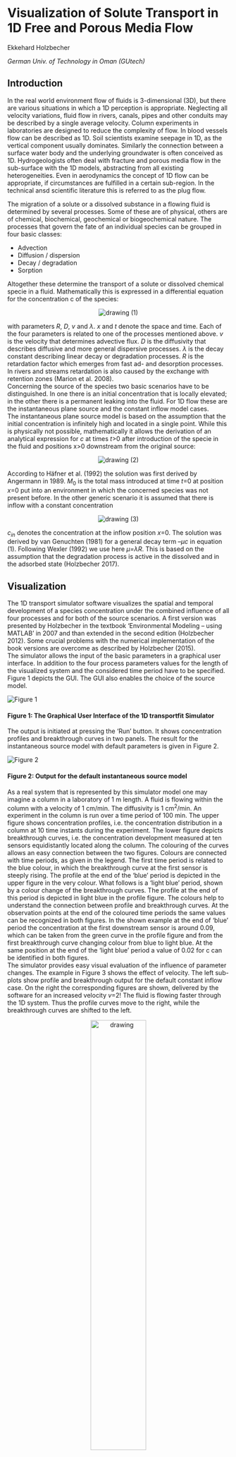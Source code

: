 # Visualization of Solute Transport in 1D Free and Porous Media Flow

Ekkehard Holzbecher

*German Univ. of Technology in Oman (GUtech)*

## Introduction

In the real world environment flow of fluids is 3-dimensional (3D), but there are various situations in which a 1D perception is appropriate. Neglecting all velocity variations, fluid flow in rivers, canals, pipes and other conduits may be described by a single average velocity. Column experiments in laboratories are designed to reduce the complexity of flow. In blood vessels flow can be described as 1D. Soil scientists examine seepage in 1D, as the vertical component usually dominates. Similarly the connection between a surface water body and the underlying groundwater is often conceived as 1D. Hydrogeologists often deal with fracture and porous media flow in the sub-surface with the 1D models, abstracting from all existing heterogeneities. Even in aerodynamics the concept of 1D flow can be appropriate, if circumstances are fulfilled in a certain sub-region. In  the technical ansd scientific literature this is referred to as the plug flow.

The migration of a solute or a dissolved substance in a flowing fluid is determined by several processes. Some of these are of physical, others are of chemical, biochemical, geochemical or biogeochemical nature. The processes that govern the fate of an individual species can be grouped in four basic classes: 
* Advection
* Diffusion / dispersion
* Decay / degradation
* Sorption
 
Altogether these determine the transport of a solute or dissolved chemical specie in a fluid. Mathematically this is expressed in a differential equation for the concentration c of the species:

<p align="center"> <img src="Eqn1.gif" alt="drawing"> (1) </p>

with parameters *R*, *D*, *v* and *λ*. *x* and *t* denote the space and time. Each of the four parameters is related to one of the processes mentioned above. *v* is the velocity that determines advective flux. *D* is the diffusivity that describes diffusive and more general dispersive processes. *λ* is the decay constant describing linear decay or degradation processes. *R* is the retardation factor which emerges from fast ad- and desorption processes. In rivers and streams retardation is also caused by the exchange with retention zones (Marion et al. 2008).    
Concerning the source of the species two basic scenarios have to be distinguished. In one there is an initial concentration that is locally elevated; in the other there is a permanent leaking into the fluid. For 1D flow these are the instantaneous plane source and the constant inflow model cases.    
The instantaneous plane source model is based on the assumption that the initial concentration is infinitely high and located in a single point. While this is physically not possible, mathematically it allows the derivation of an analytical expression for *c* at times *t*>0 after introduction of the specie in the fluid and positions x>0 downstream from the original source:  

<p align="center"> <img src="Eqn2.gif" alt="drawing"> (2) </p>

According to Häfner et al. (1992) the solution was first derived by Angermann in 1989. *M*<sub>0</sub> is the total mass introduced at time *t*=0 at position *x*=0 put into an environment in which the concerned species was not present before. 
In the other generic scenario it is assumed that there is inflow with a constant concentration 

<p align="center"> <img src="Eqn3.gif" alt="drawing"> (3) </p>

*c<sub>in</sub>* denotes the concentration at the inflow position *x*=0. The solution was derived by van Genuchten (1981) for a general decay term –*μc* in equation (1). Following Wexler (1992) we use here *μ=λR*. This is based on the assumption that the degradation process is active in the dissolved and in the adsorbed state (Holzbecher 2017).  

## Visualization

The 1D transport simulator software visualizes the spatial and temporal development of a species concentration under the combined influence of all four processes and for both of the source scenarios. A first version was presented by Holzbecher in the textbook ‘Environmental Modeling – using MATLAB’ in 2007 and than extended in the second edition (Holzbecher 2012). Some crucial problems with the numerical implementation of the book versions are overcome as described by Holzbecher (2015).    
The simulator allows the input of the basic parameters in a graphical user interface. In addition to the four process parameters values for the length of the visualized system and the considered time period have to be specified.  Figure 1 depicts the GUI. The GUI also enables the choice of the source model.

![Figure 1](Fig1.png)
#### Figure 1: The Graphical User Interface of the 1D transportfit Simulator

The output is initiated at pressing the ‘Run’ button. It shows concentration profiles and breakthrough curves in two panels. The result for the instantaneous source model with default parameters is given in Figure 2. 

![Figure 2](Fig2.png)
#### Figure 2: Output for the default instantaneous source model

As a real system that is represented by this simulator model one may imagine a column in a laboratory of 1 m length. A fluid is flowing within the column with a velocity of 1 cm/min. The diffusivity is 1 cm<sup>2</sup>/min. An experiment in the column is run over a time period of 100 min. 
The upper figure shows concentration profiles, i.e. the concentration distribution in a column at 10 time instants during the experiment. The lower figure depicts breakthrough curves, i.e. the concentration development measured at ten sensors equidistantly located along the column. 
The colouring of the curves allows an easy connection between the two figures. Colours are connected with time periods, as given in the legend. The first time period is related to the blue colour, in which the breakthrough curve at the first sensor is steeply rising. The profile at the end of the ‘blue’ period is depicted in the upper figure in the very colour. What follows is a ‘light blue’ period, shown by a colour change of the breakthrough curves. The profile at the end of this period is depicted in light blue in the profile figure. 
The colours help to understand the connection between profile and breakthrough curves. At the observation points at the end of the coloured time periods the same values can be recognized in both figures. In the shown example at the end of ‘blue’ period the concentration at the first downstream sensor is around 0.09, which can be taken from the green curve in the profile figure and from the first breakthrough curve changing colour from blue to light blue. At the same position at the end of the ‘light blue’ period a value of 0.02 for c can be identified in both figures.   
The simulator provides easy visual evaluation of the influence of parameter changes. The example in Figure 3 shows the effect of velocity. The left sub-plots show profile and breakthrough output for the default constant inflow case. On the right the corresponding figures are shown, delivered by the software for an increased velocity *v*=2! The fluid is flowing faster through the 1D system. Thus the profile curves move to the right, while the breakthrough curves are shifted to the left.

<p align="center">
  <img src="Fig3a.png" alt="drawing" width="50%"/>
  <img src="Fig3b.png" alt="drawing" width="50%"/>
</p>
#### Figure 3: Output for the default constant inflow model compared with the case of doubled velocity 

For the default parameter setting (*D*=1, *v*=1, *λ*=0, *R*=1) only the processes of diffusion and advection are considered. Using the transport simulator the additional effect of decay, degradation and sorption processes can be studied. Here two examples are selected for demonstration.  Figure 4 depicts the output when decay is added to the default case with constant inflow. In the profile curves a constant decline of the front maximum can be observed. This is also nicely visualized in the breakthrough curves, which with increasing downstream position reach lower stationary values.  

<p align="center">
  <img src="Fig4.png" alt="drawing" width="70%"/>
</p>
#### Figure 4: Output for the default constant inflow model with additional degradation 

Figure 5 deals with a situation in which sorption processes are involved. Here they induce a retardation *R*=2. The effect on the concentration distributions can be studied using the simulator. In comparison with the default shown on the left side of Figure 3 profiles are shifted to the left, breakthrough curves to the right.  

<p align="center">
  <img src="Fig5.png" alt="drawing" width="70%"/>
</p>
#### Figure 5: Output for the default constant inflow model with additional retardation 

Concerning the physical units the program leaves the choice of length and time units to the user. In the GUI the letter T is used for an arbitrary time unit, the letter L for an arbitrary length unit. The user may choose these freely, but has to follow the choice by entering parameter values. For example: is the length unit is cm and the time unit min, the velocity value has to be given in cm/min, as indicated below the input field. Correspondingly the user has to stick with the T and L choice entering other parameter values. Only the retardation as dimensionless parameter is independent of the unit choice.      
 The 1D transport simulator can be used in many of the above mentioned situations of 1D flow. Using previous knowledge or educated guesses concerning the few parameters the calculated concentration distributions can be of help in various respects. It may serve for the prediction of the spreading of a contaminant. Arrival times can be obtained. It can be checked if concentrations are above a critical limit at arrival. For lab or field experiments researchers obtain hints about the placement of sensors. 
Due to its minimal design and user-friendly implementation the 1D transport simulator is extremely useful teaching transport processes in fields of hydro- and aerodynamics as well as in porous media flow.  

## Parameter Estimation

What was described so far is more precisely referred to as forward modelling. The parameters are known for a certain application in the real world and the simulation predicts the development, here by illustrating profiles and breakthrough curves. However, before one can expect that model produces something meaningful the parameter values must be known. Often some of them are not known. Then a parameter estimation can be performed. The parameter value is then the unknowm. That's why the procedure is also referred to as inverse modeling. 
Parameter estimation requires some observations from the real system as input. Most often this is a series of concentrations, measured at one or several observation points. These may have been obtained from a laboratory or field experiment, or have been measured in the field under certain conditions. These breakthrough curves are input for an algorithm in which the parameter values are adjusted over and over again until the output for forward modeling runs fits with the measured data. 
In the program the user may provide breakthrough curves from several observation points for estimating up to three out of the four of the input parameters (length and time are determined by the field data and are thus not variable). 

![Figure 6](Fig6.png)
#### Figure 6: Parameter estimation run, showing GUI with model output 

Figure 6 shows the graphical user interface and the output. The model was run to estimate diffusivity and velocity: both corresponding buttons are checked. The user may have altered the values for both parameters or used the default settings. What was given there were initial values which are necessary to start the estimation algorithm and the values are overwritten at the successful end of the process by the optimal estimates, the final outcome aim of inverse modelling. 
The given breakthrough curve was measured at position *x*=2, which here correspoind with the end position of the model, in lab experiments often the outlet position. It is depicted in the breakthrough curve figure by black circles. The measured values obviously fit nicely with the simulated ones, that are depicted by the most right curve. As a value for the quality of the fit, the squared 2-norm of the fit is denoted in the bottom ribbon. The residuals denote the differences between measured and modelled values at the observation times. 

Observation data are read from a file. Tthe import of the data is initiated by the 'Read data' button. First a file-select box appears, in which the filename and its directory have to be specified. Using the 'Options' button, one can chose the file-type (EXCEL, ASCII or all with corresponding extensions). Once the file is opened an import select box appears. 

<p align="center">
  <img src="Fig7.png" alt="drawing" width="70%"/>
</p>
#### Figure 7: Input data select box, example for an ascii file and time series import 

Using the curser the user highlights the data that are to be imported. In Figure 7 this is a column containing the time instants at which measurements are available. Change the name to 'tdata' as shown in the figure. Under ïmported dat' select 'Numeric Matrix", before hitting the final (green) checkmark for import. Now proceed in the same way with the other variables: highlight, name and import. Use the name 'cdata' for the measured variable names and 'xdata' for the positions of the observation points. Note that 'cdata' is a matrix, if there is more than one observation point. 
Depending on the file type one may have to check the column delimiters. When reading from a 'csv'-file the delimeter will be set to 'Comma' automatically. For EXCEL files the user may have to adjust the setting. 
Take care that the imported data-sets fulfill the following requirements: the length of 'tdata' corresponds to the size of 'cdata'. If the time instants are stored in column vectors, the observed values are also in a column vector; dito for rows. The number of entries in 'xdata' is equal to the second dimension of 'cdata'. 

Returning back to the transportfit GUI, hit once into the window and push any button. When the corresponding message at the bottom of the interface has disappeared, you can proceed. Check your input data and if everything looks ok, do the modelling by hitting 'Run'. 

'Save' button 
'same file' checkbox

## References 
* Häfner, Frieder, Dietrich Sames, Hans-Dieter Voigt. 1992. “Wärme- und Stofftransport”. Springer Publ., Berlin. https://doi:10.1007/978-3-662-00982-6
* Holzbecher, Ekkehard. 2012. “Environmental Modeling – using MATLAB”, Springer Publ., Heidelberg (2nd ed.). https://doi:10.1007/978-3-642-22042-5 
* Holzbecher, Ekkehard, 2015. “Improved Evaluation of Analytical Solutions of the 1D Transport Equation”, Addendum to Holzbecher, 2012. “Environmental Modeling – using MATLAB”. https://www.researchgate.net/publication/281898072_Improved_Evaluation_of_Analytical_Solutions_of_the_1D_Transport_Equation
* Holzbecher, Ekkehard 2017. “Generalizing the concept of retardation factors”. Toxicological & Environmental Chemistry 9(7-8): 1096-1116. https://doi:10.1080/02772248.2016.1241881
* Marion, Andrea, Mattia Zaramella, Andrea Bottacin-Busolin 2008. “Solute transport in rivers with multiple storage zones: the STIR model”, Water Resources Research 44, W10406. https://doi:10.1029/2008WR007037
* van Genuchten, Martinus Th. 1981. “Analytical solutions for chemical transport with simultaneous adsorption, zero-order production and first-order decay”. J. of Hydrology 49: 213-233. https://doi:10.1016/0022-1694(81)90214-6
* Wexler, Eliezer J. 1992.  “Analytical solutions for one-, two-, and three-dimensional solute transport in groundwater systems with uniform flow”. Techniques of Water-Resources Investigations of the United States Geological Survey, Book 3, Chapter B7. https://pubs.er.usgs.gov/publication/twri03B7
